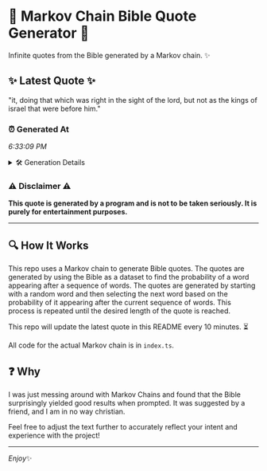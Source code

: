 # 📖 Markov Chain Bible Quote Generator 📖

Infinite quotes from the Bible generated by a Markov chain. ✨

## ✨ Latest Quote ✨
"it, doing that which was right in the sight of the lord, but not as the kings of israel that were before him."

### ⏰ Generated At
*6:33:09 PM*

<details>
    <summary>🛠️ Generation Details</summary>
    <p>
        <strong>🌱 Seed:</strong> it,<br>
        <strong>🔄 Iterations:</strong> 22<br>
        <strong>📜 Context History:</strong><br>[ it, ]: doing<br>[ it,, doing ]: that<br>[ it,, doing, that ]: which<br>[ it,, doing, that, which ]: was<br>[ it,, doing, that, which, was ]: right<br>[ it,, doing, that, which, was, right ]: in<br>[ doing, that, which, was, right, in ]: the<br>[ that, which, was, right, in, the ]: sight<br>[ which, was, right, in, the, sight ]: of<br>[ was, right, in, the, sight, of ]: the<br>[ right, in, the, sight, of, the ]: lord,<br>[ in, the, sight, of, the, lord, ]: but<br>[ the, sight, of, the, lord,, but ]: not<br>[ sight, of, the, lord,, but, not ]: as<br>[ of, the, lord,, but, not, as ]: the<br>[ the, lord,, but, not, as, the ]: kings<br>[ lord,, but, not, as, the, kings ]: of<br>[ but, not, as, the, kings, of ]: israel<br>[ not, as, the, kings, of, israel ]: that<br>[ as, the, kings, of, israel, that ]: were<br>[ the, kings, of, israel, that, were ]: before<br>[ kings, of, israel, that, were, before ]: him.<br>
    </p>
</details>

### ⚠️ Disclaimer ⚠️
**This quote is generated by a program and is not to be taken seriously. It is purely for entertainment purposes.**

---

## 🔍 How It Works

This repo uses a Markov chain to generate Bible quotes. The quotes are generated by using the Bible as a dataset to find the probability of a word appearing after a sequence of words. The quotes are generated by starting with a random word and then selecting the next word based on the probability of it appearing after the current sequence of words. This process is repeated until the desired length of the quote is reached.

This repo will update the latest quote in this README every 10 minutes. ⏳

All code for the actual Markov chain is in `index.ts`.

## ❓ Why

I was just messing around with Markov Chains and found that the Bible surprisingly yielded good results when prompted. 
It was suggested by a friend, and I am in no way christian.

Feel free to adjust the text further to accurately reflect your intent and experience with the project!

---

*Enjoy*✨
